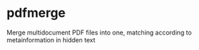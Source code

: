 # pdfmerge
Merge multidocument PDF files into one, matching according to metainformation in hidden text
